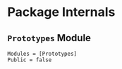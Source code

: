 # Package Internals

## `Prototypes` Module

```@autodocs
Modules = [Prototypes]
Public = false
```
